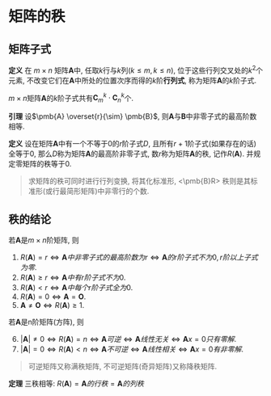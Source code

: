 # 矩阵的秩

## 矩阵子式

<b>定义</b>
在 $m\times n$ 矩阵$\pmb{A}$中, 任取$k$行与$k$列$(k\leqslant m,k\leqslant n)$,
位于这些行列交叉处的$k^2$个元素,
不改变它们在$\pmb{A}$中所处的位置次序而得的$k$阶**行列式**,
称为矩阵$\pmb{A}$的$k$阶子式.

$m\times n$矩阵$\pmb{A}$的$k$阶子式共有$\pmb{C}_m^k\cdot \pmb{C}_n^k$个.

**引理**
设$\pmb{A} \overset{r}{\sim} \pmb{B}$, 则$\pmb{A}$与$\pmb{B}$中非零子式的最高阶数相等.

<b>定义</b>
设在矩阵$\pmb{A}$中有一个不等于0的$r$阶子式$D$,
且所有$r+1$阶子式(如果存在的话)全等于0,
那么$D$称为矩阵$\pmb{A}$的最高阶非零子式, 数$r$称为矩阵$\pmb{A}$的秩,
记作$R(\boldsymbol{\pmb{A}})$.
并规定零矩阵的秩等于0.

> 求矩阵的秩可同时进行行列变换, 将其化标准形, <\pmb{B}R>
> 秩则是其标准形(或行最简形矩阵)中非零行的个数.

## 秩的结论

若$\pmb{A}$是$m \times n$阶矩阵, 则

1. $R(\pmb{A})=r \iff \pmb{A}中非零子式的最高阶数为r \iff \pmb{A}的r阶子式不为0, r阶以上子式为零$.
2. $R(\pmb{A})\geqslant r \iff \pmb{A}中有r阶子式不为0$.
3. $R(\pmb{A})< r \iff \pmb{A}中每个r阶子式全为0$.
4. $R(\pmb{A})=0 \iff \pmb{A}=\pmb{O}$.
5. $\pmb{A}\not=\pmb{O} \iff R(\pmb{A})\geqslant 1$.

若$\pmb{A}$是n阶矩阵(方阵), 则

6. $|\pmb{A}|\not=0 \iff R(\pmb{A})=n\iff \pmb{A}可逆 \iff \pmb{A}线性无关\iff \pmb{A}x=0只有零解$.
7. $|\pmb{A}|=0 \iff R(\pmb{A})< n\iff \pmb{A}不可逆 \iff \pmb{A}线性相关\iff \pmb{A}x=0有非零解$.

> 可逆矩阵又称满秩矩阵,
> 不可逆矩阵(奇异矩阵)又称降秩矩阵.

**定理** 三秩相等: $R(\pmb{A})=\pmb{A}的行秩=\pmb{A}的列秩$
